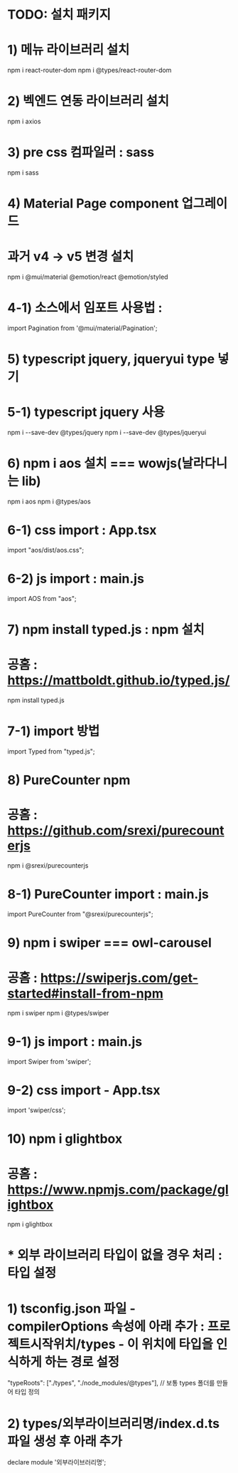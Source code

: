 # TODO: 설치 패키지
# 1) 메뉴 라이브러리 설치
npm i react-router-dom
npm i @types/react-router-dom

# 2) 벡엔드 연동 라이브러리 설치
npm i axios

# 3) pre css 컴파일러 : sass
npm i sass

# 4) Material Page component 업그레이드 
# 과거 v4 -> v5 변경 설치
npm i @mui/material @emotion/react @emotion/styled

# 4-1) 소스에서 임포트 사용법 : <Pagination />
import Pagination from '@mui/material/Pagination';

# 5) typescript jquery, jqueryui type 넣기
# 5-1) typescript jquery 사용
npm i --save-dev @types/jquery
npm i --save-dev @types/jqueryui

# 6) npm i aos 설치 === wowjs(날라다니는 lib)
npm i aos
npm i @types/aos

# 6-1) css import : App.tsx
import "aos/dist/aos.css";

# 6-2) js import : main.js
import AOS from "aos";

# 7) npm install typed.js  : npm 설치
# 공홈 : https://mattboldt.github.io/typed.js/ 
npm install typed.js 

# 7-1) import 방법
import Typed from "typed.js";

# 8) PureCounter npm
# 공홈 : https://github.com/srexi/purecounterjs
npm i @srexi/purecounterjs

# 8-1) PureCounter import : main.js
import PureCounter from "@srexi/purecounterjs";

# 9) npm i swiper === owl-carousel
# 공홈 : https://swiperjs.com/get-started#install-from-npm
npm i swiper
npm i @types/swiper

# 9-1) js import : main.js
import Swiper from 'swiper';

# 9-2) css import - App.tsx
import 'swiper/css';

# 10) npm i glightbox
# 공홈 : https://www.npmjs.com/package/glightbox
npm i glightbox

# * 외부 라이브러리 타입이 없을 경우 처리 : 타입 설정
# 1) tsconfig.json 파일 - compilerOptions 속성에 아래 추가 : 프로젝트시작위치/types - 이 위치에 타입을 인식하게 하는 경로 설정
"typeRoots": ["./types", "./node_modules/@types"], // 보통 types 폴더를 만들어 타입 정의
# 2) types/외부라이브러리명/index.d.ts 파일 생성 후 아래 추가
declare module '외부라이브러리명';